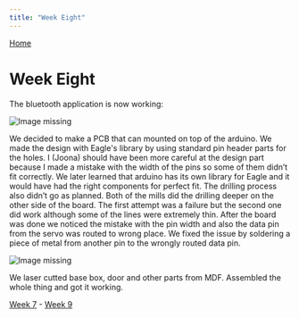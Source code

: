 ```yaml
---
title: "Week Eight"
---
```


[Home](https://kpalok.github.io/Digifab/)

# Week Eight

The bluetooth application is now working:

![Image missing](https://raw.githubusercontent.com/kpalok/Digifab/gh-pages/Images/BluetoothDemo.gif)

We decided to make a PCB that can mounted on top of the arduino. We made the design with Eagle's library by using standard pin header parts for the
holes. I (Joona) should have been more careful at the design part because I made a mistake with the width of the pins so some of them 
didn’t fit correctly. We later learned that arduino has its own library for Eagle and it would have had the right components for perfect
fit. The drilling process also didn’t go as planned. Both of the mills did the drilling deeper on the other side of the board. The first
attempt was a failure but the second one did work although some of the lines were extremely thin. After the board was done we noticed the
mistake with the pin width and also the data pin from the servo was routed to wrong place. We fixed the issue by soldering a piece of 
metal from another pin to the wrongly routed data pin.

![Image missing](https://raw.githubusercontent.com/kpalok/Digifab/gh-pages/Images/DoorDemo.gif)

We laser cutted base box, door and other parts from MDF. Assembled the whole thing and got it working.

[Week 7](https://kpalok.github.io/Digifab/2018/04/25/weekly-report.html) - [Week 9](https://kpalok.github.io/Digifab/2018/05/07/summary-report.html)

